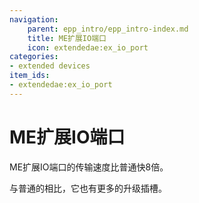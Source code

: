 ```yaml
---
navigation:
    parent: epp_intro/epp_intro-index.md
    title: ME扩展IO端口
    icon: extendedae:ex_io_port
categories:
- extended devices
item_ids:
- extendedae:ex_io_port
---
```


# ME扩展IO端口

<Row gap="20">
<BlockImage id="extendedae:ex_io_port" p:powered="true" scale="8"></BlockImage>
</Row>

ME扩展IO端口的传输速度比普通<ItemLink id="ae2:io_port" />快8倍。

与普通的相比，它也有更多的升级插槽。